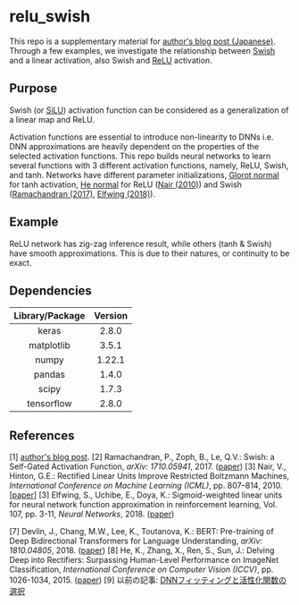# relu_swish
This repo is a supplementary material for [author's blog post (Japanese)](). Through a few examples, we investigate the relationship between [Swish](http://arxiv.org/abs/1710.05941) and a linear activation, also Swish and [ReLU](https://www.cs.toronto.edu/~fritz/absps/reluICML.pdf) activation. 

## Purpose
Swish (or [SiLU](https://arxiv.org/abs/1702.03118)) activation function can be considered as a generalization of a linear map and ReLU. 


Activation functions are essential to introduce non-linearity to DNNs i.e. DNN approximations are heavily dependent on the properties of the selected activation functions. This repo builds neural networks to learn several functions with 3 different activation functions, namely, ReLU, Swish, and tanh. Networks have different parameter initializations, [Glorot normal](https://proceedings.mlr.press/v9/glorot10a.html) for tanh activation, [He normal](https://arxiv.org/abs/1502.01852) for ReLU ([Nair (2010)](https://www.cs.toronto.edu/~fritz/absps/reluICML.pdf)) and Swish ([Ramachandran (2017)](http://arxiv.org/abs/1710.05941), [Elfwing (2018)](https://arxiv.org/abs/1702.03118)). 

## Example
ReLU network has zig-zag inference result, while others (tanh & Swish) have smooth approximations. This is due to their natures, or continuity to be exact. 


## Dependencies
|Library/Package|Version|
|:---:|:---:|
|keras|2.8.0|
|matplotlib|3.5.1|
|numpy|1.22.1|
|pandas|1.4.0|
|scipy|1.7.3|
|tensorflow|2.8.0|

## References
[1] [author's blog post](link). 
[2] Ramachandran, P., Zoph, B., Le, Q.V.: Swish: a Self-Gated Activation Function, *arXiv: 1710.05941*, 2017. ([paper](http://arxiv.org/abs/1710.05941))
[3] Nair, V., Hinton, G.E.: Rectified Linear Units Improve Restricted Boltzmann Machines, *International Conference on Machine Learning (ICML)*, pp. 807–814, 2010. [[paper](https://www.cs.toronto.edu/~fritz/absps/reluICML.pdf)]
[3] Elfwing, S., Uchibe, E., Doya, K.: Sigmoid-weighted linear units for neural network function approximation in reinforcement learning, Vol. 107, pp. 3-11, *Neural Networks*, 2018. ([paper](https://arxiv.org/abs/1702.03118))

[7] Devlin, J., Chang, M.W., Lee, K., Toutanova, K.: BERT: Pre-training of Deep Bidirectional Transformers for Language Understanding, *arXiv: 1810.04805*, 2018. ([paper](https://arxiv.org/abs/1810.04805))
[8] He, K., Zhang, X., Ren, S., Sun, J.: Delving Deep into Rectifiers: Surpassing Human-Level Performance on ImageNet Classification, *International Conference on Computer Vision (ICCV)*, pp. 1026-1034, 2015. ([paper](https://arxiv.org/abs/1502.01852))
[9] 以前の記事: [DNNフィッティングと活性化関数の選択](https://qiita.com/ShotaDeguchi/items/751a8ec86b7bc7ec34ed)
